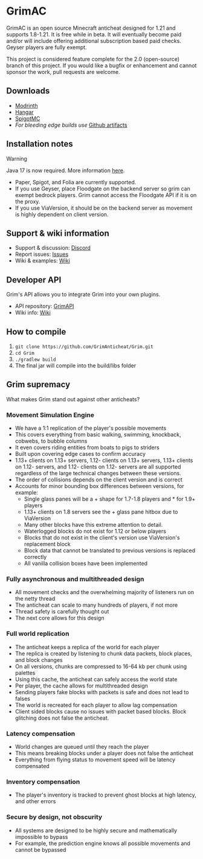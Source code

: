 # GrimAC

GrimAC is an open source Minecraft anticheat designed for 1.21 and supports 1.8-1.21. It is free while in beta. It will eventually become paid and/or will include offering additional subscription based paid checks. Geyser players are fully exempt.

This project is considered feature complete for the 2.0 (open-source) branch of this project. If you would like a bugfix or enhancement and cannot sponsor the work, pull requests are welcome.

## Downloads
- [Modrinth](https://modrinth.com/plugin/grimac)
- [Hangar](https://hangar.papermc.io/GrimAnticheat/GrimAnticheat)
- [SpigotMC](https://www.spigotmc.org/resources/grim-anticheat.99923/)
- *For bleeding edge builds use* [Github artifacts](https://nightly.link/GrimAnticheat/Grim/workflows/gradle-publish/2.0/artifact.zip)

## Installation notes
> [!WARNING]
> Java 17 is now required. More information [here](https://github.com/GrimAnticheat/Grim/wiki/Updating-to-Java-17).
- Paper, Spigot, and Folia are currently supported.
- If you use Geyser, place Floodgate on the backend server so grim can exempt bedrock players. Grim cannot access the Floodgate API if it is on the proxy.
- If you use ViaVersion, it should be on the backend server as movement is highly dependent on client version.

## Support & wiki information
- Support & discussion: [Discord](https://discord.com/invite/kqQAhTmkUF)
- Report issues: [Issues](https://github.com/GrimAnticheat/Grim/issues/new/choose)
- Wiki & examples: [Wiki](https://github.com/GrimAnticheat/Grim/wiki)

## Developer API
Grim's API allows you to integrate Grim into your own plugins.
- API repository: [GrimAPI](https://github.com/GrimAnticheat/GrimAPI)
- Wiki info: [Wiki](https://github.com/GrimAnticheat/GrimAPI)

## How to compile

1. `git clone https://github.com/GrimAnticheat/Grim.git`
2. `cd Grim`
3. `./gradlew build`
4. The final jar will compile into the build/libs folder

## Grim supremacy

What makes Grim stand out against other anticheats?

### Movement Simulation Engine

* We have a 1:1 replication of the player's possible movements
* This covers everything from basic walking, swimming, knockback, cobwebs, to bubble columns
* It even covers riding entities from boats to pigs to striders
* Built upon covering edge cases to confirm accuracy
* 1.13+ clients on 1.13+ servers, 1.12- clients on 1.13+ servers, 1.13+ clients on 1.12- servers, and 1.12- clients on 1.12- servers are all supported regardless of the large technical changes between these versions.
* The order of collisions depends on the client version and is correct
* Accounts for minor bounding box differences between versions, for example:
    * Single glass panes will be a + shape for 1.7-1.8 players and * for 1.9+ players
    * 1.13+ clients on 1.8 servers see the + glass pane hitbox due to ViaVersion
    * Many other blocks have this extreme attention to detail.
    * Waterlogged blocks do not exist for 1.12 or below players
    * Blocks that do not exist in the client's version use ViaVersion's replacement block
    * Block data that cannot be translated to previous versions is replaced correctly
    * All vanilla collision boxes have been implemented

### Fully asynchronous and multithreaded design

* All movement checks and the overwhelming majority of listeners run on the netty thread
* The anticheat can scale to many hundreds of players, if not more
* Thread safety is carefully thought out
* The next core allows for this design

### Full world replication

* The anticheat keeps a replica of the world for each player
* The replica is created by listening to chunk data packets, block places, and block changes
* On all versions, chunks are compressed to 16-64 kb per chunk using palettes
* Using this cache, the anticheat can safely access the world state
* Per player, the cache allows for multithreaded design
* Sending players fake blocks with packets is safe and does not lead to falses
* The world is recreated for each player to allow lag compensation
* Client sided blocks cause no issues with packet based blocks. Block glitching does not false the anticheat.

### Latency compensation

* World changes are queued until they reach the player
* This means breaking blocks under a player does not false the anticheat
* Everything from flying status to movement speed will be latency compensated

### Inventory compensation

* The player's inventory is tracked to prevent ghost blocks at high latency, and other errors

### Secure by design, not obscurity

* All systems are designed to be highly secure and mathematically impossible to bypass
* For example, the prediction engine knows all possible movements and cannot be bypassed
